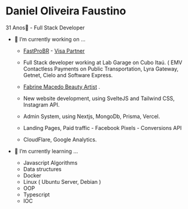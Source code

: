   # Daniel Oliveira Faustino
  
  31 Anos👋 - Full Stack Developer

- 🔭 I’m currently working on ...

    - [FastProBR](https://www.fastprobr.com) - [Visa Partner](https://www.partnerbase.com/fastprobr/visa)
    - Full Stack developer working at Lab Garage on Cubo Itaú. ( EMV Contactless Payments on Public Transportation, Lyra Gateway, Getnet, Cielo and Software Express.
      
    - [Fabrine Macedo Beauty Artist](https://www.clinicafcare.com.br/) .
    - New website development, using SvelteJS and Tailwind CSS, Instagram API.
    - Admin System, using Nextjs, MongoDb, Prisma, Vercel.
    - Landing Pages, Paid traffic - Facebook Pixels - Conversions API
    - CloudFlare, Google Analytics.
   
- 🌱 I’m currently learning ...

  - Javascript Algorithms 
  - Data structures
  - Docker
  - Linux ( Ubuntu Server, Debian )
  - OOP
  - Typescript
  - IOC
  
  
 
 
 

  



